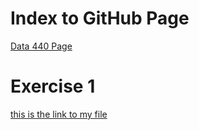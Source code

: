 # Index to GitHub Page

[Data 440 Page](https://ly-paravano.github.io/ABM/)

# Exercise 1
[this is the link to my file](Exercise1.md)

